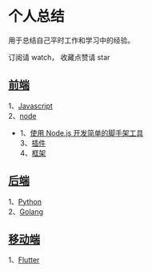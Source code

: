# 个人总结 #
用于总结自己平时工作和学习中的经验。

订阅请 watch， 收藏点赞请 star

## [前端](https://github.com/i5yi/blog/)
   1、[Javascript](https://github.com/i5yi/blog/)<br>
   2、[node](https://github.com/i5yi/blog/)<br>
   - 1、[使用 Node.js 开发简单的脚手架工具](https://github.com/i5yi/blog/blob/master/%E5%89%8D%E7%AB%AF/node/%E4%BD%BF%E7%94%A8%20Node.js%20%E5%BC%80%E5%8F%91%E7%AE%80%E5%8D%95%E7%9A%84%E8%84%9A%E6%89%8B%E6%9E%B6%E5%B7%A5%E5%85%B7/README.md)<br>
   3、[插件](https://github.com/i5yi/blog/)<br>
   4、[框架](https://github.com/i5yi/blog/)<br>
## [后端](https://github.com/i5yi/blog/)
   1、[Python](https://github.com/i5yi/blog/)<br>
   2、[Golang](https://github.com/i5yi/blog/)<br>
## [移动端](https://github.com/i5yi/blog/)
   1、[Flutter](https://github.com/i5yi/blog/)<br>
